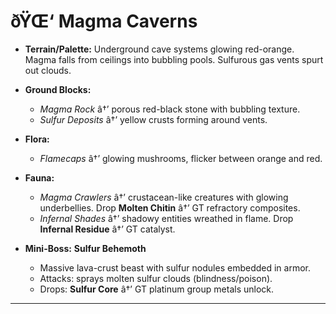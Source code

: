 ﻿# ðŸŒ‘ Magma Caverns

- **Terrain/Palette:**
  Underground cave systems glowing red-orange. Magma falls from ceilings into bubbling pools. Sulfurous gas vents spurt out clouds.

- **Ground Blocks:**

  - _Magma Rock_ â†’ porous red-black stone with bubbling texture.
  - _Sulfur Deposits_ â†’ yellow crusts forming around vents.

- **Flora:**

  - _Flamecaps_ â†’ glowing mushrooms, flicker between orange and red.

- **Fauna:**

  - _Magma Crawlers_ â†’ crustacean-like creatures with glowing underbellies. Drop **Molten Chitin** â†’ GT refractory composites.
  - _Infernal Shades_ â†’ shadowy entities wreathed in flame. Drop **Infernal Residue** â†’ GT catalyst.

- **Mini-Boss:** **Sulfur Behemoth**

  - Massive lava-crust beast with sulfur nodules embedded in armor.
  - Attacks: sprays molten sulfur clouds (blindness/poison).
  - Drops: **Sulfur Core** â†’ GT platinum group metals unlock.

---

#
